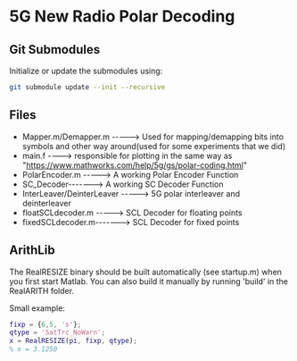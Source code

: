 # 5G New Radio Polar Decoding

## Git Submodules

Initialize or update the submodules using:
```bash
git submodule update --init --recursive
```

## Files

 - Mapper.m/Demapper.m -----> Used for mapping/demapping bits into symbols and other way around(used for some experiments that we did)
 - main.f ----> responsible for plotting in the same way as "https://www.mathworks.com/help/5g/gs/polar-coding.html"
 - PolarEncoder.m -----> A working Polar Encoder Function
 - SC_Decoder-------> A working SC Decoder Function
 - InterLeaver/DeinterLeaver -----> 5G polar interleaver and deinterleaver
 - floatSCLdecoder.m -----> SCL Decoder for floating points
 - fixedSCLdecoder.m-------> SCL Decoder for fixed points

## ArithLib

The RealRESIZE binary should be built automatically (see startup.m) when you first start Matlab. You
can also build it manually by running 'build' in the RealARITH folder.

Small example:
```matlab
fixp = {6,5, 's'};
qtype = 'SatTrc_NoWarn';
x = RealRESIZE(pi, fixp, qtype);
% x = 3.1250
```
